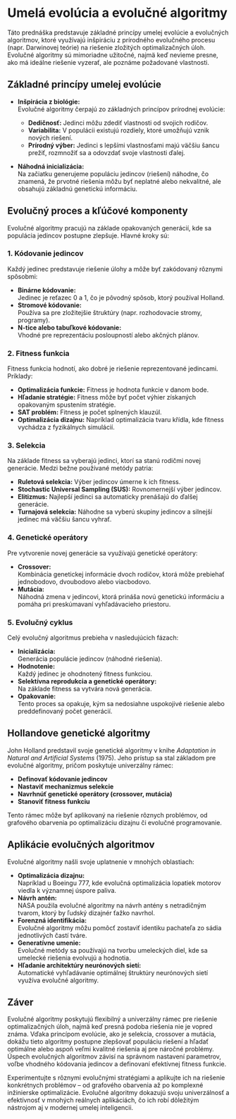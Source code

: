 # Umelá evolúcia a evolučné algoritmy

Táto prednáška predstavuje základné princípy umelej evolúcie a evolučných algoritmov, ktoré využívajú inšpiráciu z prírodného evolučného procesu (napr. Darwinovej teórie) na riešenie zložitých optimalizačných úloh. Evolučné algoritmy sú mimoriadne užitočné, najmä keď nevieme presne, ako má ideálne riešenie vyzerať, ale poznáme požadované vlastnosti.

## Základné princípy umelej evolúcie

- **Inšpirácia z biológie:**  
  Evolučné algoritmy čerpajú zo základných princípov prírodnej evolúcie: 
  - **Dedičnosť:** Jedinci môžu zdediť vlastnosti od svojich rodičov.
  - **Variabilita:** V populácii existujú rozdiely, ktoré umožňujú vznik nových riešení.
  - **Prírodný výber:** Jedinci s lepšími vlastnosťami majú väčšiu šancu prežiť, rozmnožiť sa a odovzdať svoje vlastnosti ďalej.

- **Náhodná inicializácia:**  
  Na začiatku generujeme populáciu jedincov (riešení) náhodne, čo znamená, že prvotné riešenia môžu byť neplatné alebo nekvalitné, ale obsahujú základnú genetickú informáciu.

## Evolučný proces a kľúčové komponenty

Evolučné algoritmy pracujú na základe opakovaných generácií, kde sa populácia jedincov postupne zlepšuje. Hlavné kroky sú:

### 1. Kódovanie jedincov

Každý jedinec predstavuje riešenie úlohy a môže byť zakódovaný rôznymi spôsobmi:
- **Binárne kódovanie:**  
  Jedinec je reťazec 0 a 1, čo je pôvodný spôsob, ktorý používal Holland.
- **Stromové kódovanie:**  
  Používa sa pre zložitejšie štruktúry (napr. rozhodovacie stromy, programy).
- **N-tice alebo tabuľkové kódovanie:**  
  Vhodné pre reprezentáciu posloupností alebo akčných plánov.

### 2. Fitness funkcia

Fitness funkcia hodnotí, ako dobré je riešenie reprezentované jedincami. Príklady:
- **Optimalizácia funkcie:** Fitness je hodnota funkcie v danom bode.
- **Hľadanie stratégie:** Fitness môže byť počet výhier získaných opakovaným spustením stratégie.
- **SAT problém:** Fitness je počet splnených klauzúl.
- **Optimalizácia dizajnu:** Napríklad optimalizácia tvaru křídla, kde fitness vychádza z fyzikálnych simulácií.

### 3. Selekcia

Na základe fitness sa vyberajú jedinci, ktorí sa stanú rodičmi novej generácie. Medzi bežne používané metódy patria:
- **Ruletová selekcia:** Výber jedincov úmerne k ich fitness.
- **Stochastic Universal Sampling (SUS):** Rovnomernejší výber jedincov.
- **Elitizmus:** Najlepší jedinci sa automaticky prenášajú do ďalšej generácie.
- **Turnajová selekcia:** Náhodne sa vyberú skupiny jedincov a silnejší jedinec má väčšiu šancu vyhrať.

### 4. Genetické operátory

Pre vytvorenie novej generácie sa využívajú genetické operátory:
- **Crossover:**  
  Kombinácia genetickej informácie dvoch rodičov, ktorá môže prebiehať jednobodovo, dvoubodovo alebo viacbodovo.
- **Mutácia:**  
  Náhodná zmena v jedincovi, ktorá prináša novú genetickú informáciu a pomáha pri preskúmavaní vyhľadávacieho priestoru.

### 5. Evolučný cyklus

Celý evolučný algoritmus prebieha v nasledujúcich fázach:
- **Inicializácia:**  
  Generácia populácie jedincov (náhodné riešenia).
- **Hodnotenie:**  
  Každý jedinec je ohodnotený fitness funkciou.
- **Selektívna reprodukcia a genetické operátory:**  
  Na základe fitness sa vytvára nová generácia.
- **Opakovanie:**  
  Tento proces sa opakuje, kým sa nedosiahne uspokojivé riešenie alebo preddefinovaný počet generácií.

## Hollandove genetické algoritmy

John Holland predstavil svoje genetické algoritmy v knihe *Adaptation in Natural and Artificial Systems* (1975). Jeho prístup sa stal základom pre evolučné algoritmy, pričom poskytuje univerzálny rámec:
- **Definovať kódovanie jedincov**
- **Nastaviť mechanizmus selekcie**
- **Navrhnúť genetické operátory (crossover, mutácia)**
- **Stanoviť fitness funkciu**

Tento rámec môže byť aplikovaný na riešenie rôznych problémov, od grafového obarvenia po optimalizáciu dizajnu či evolučné programovanie.

## Aplikácie evolučných algoritmov

Evolučné algoritmy našli svoje uplatnenie v mnohých oblastiach:
- **Optimalizácia dizajnu:**  
  Napríklad u Boeingu 777, kde evolučná optimalizácia lopatiek motorov viedla k významnej úspore paliva.
- **Návrh antén:**  
  NASA použila evolučné algoritmy na návrh antény s netradičným tvarom, ktorý by ľudský dizajnér ťažko navrhol.
- **Forenzná identifikácia:**  
  Evolučné algoritmy môžu pomôcť zostaviť identiku pachateľa zo sádia jednotlivých častí tváre.
- **Generatívne umenie:**  
  Evolučné metódy sa používajú na tvorbu umeleckých diel, kde sa umelecké riešenia evolvujú a hodnotia.
- **Hľadanie architektúry neurónových sietí:**  
  Automatické vyhľadávanie optimálnej štruktúry neurónových sietí využíva evolučné algoritmy.

## Záver

Evolučné algoritmy poskytujú flexibilný a univerzálny rámec pre riešenie optimalizačných úloh, najmä keď presná podoba riešenia nie je vopred známa. Vďaka princípom evolúcie, ako je selekcia, crossover a mutácia, dokážu tieto algoritmy postupne zlepšovať populáciu riešení a hľadať optimálne alebo aspoň veľmi kvalitné riešenia aj pre náročné problémy. Úspech evolučných algoritmov závisí na správnom nastavení parametrov, voľbe vhodného kódovania jedincov a definovaní efektívnej fitness funkcie.

Experimentujte s rôznymi evolučnými stratégiami a aplikujte ich na riešenie konkrétnych problémov – od grafového obarvenia až po komplexné inžinierske optimalizácie. Evolučné algoritmy dokazujú svoju univerzálnosť a efektívnosť v mnohých reálnych aplikáciách, čo ich robí dôležitým nástrojom aj v modernej umelej inteligencii.
